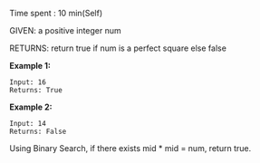 Time spent : 10 min(Self)

GIVEN: a positive integer num

RETURNS: return true if num is a perfect square else false

**Example 1:**

```
Input: 16
Returns: True
```

**Example 2:**

```
Input: 14
Returns: False
```



Using Binary Search, if there exists mid * mid = num, return true.